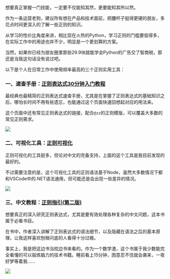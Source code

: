 想要真正掌握一门技能，一定要不仅能知其然，更要能知其所以然。

作为一条运营老狗，建议所有想在产品和技术面前，把腰杆子挺得更硬的朋友，多花点时间更深入的了解一些正则的知识。

从学习的性价比角度来讲，相比现在火热的Python，学习正则的门槛要低得多，在实际工作中的用途也并不少，明显是一个更划算的方案。

当然，如果你已经为朋友圈里那些29.9块就能学会Python的广告交了智商税，那还是当我这句话没有说过吧。

以下是个人在日常工作中使用频率最高的三个正则实用工具：

### 一、速查手册：[正则表达式30分钟入门教程](https://deerchao.cn/tutorials/regex/regex.htm)

最经典也最精简的正则表达式速查手册，尤其是在掌握了正则表达式的基础知识之后，哪怕长时间不用有些遗忘，也能通过这个页面快速回想起对应的用法来。

这个页面中还有常见正则表达式的链接，配合`@zz`的正则模版，可以覆盖大多数的常见正则需求。

![](http://assets.libukai.top/img/正则30分钟入门教程.jpg)

### 二、可视化工具：[正则可视化](http://wangwl.net/static/projects/visualRegex)

正则可视化的工具挺多，但论对中文的完备支持，上面的这个工具是我目前发现的最好的。

不过需要注意的是，这个可视化工具的正则语法基于Node，虽然大多数情况下都和VSCode中的.NET语法通用，但可能还是会出现一些差异的情况。

![](http://assets.libukai.top/img/正则可视化.jpg)

### 三、中文教程：[正则指引(第二版)](https://item.jd.com/12456376.html)

想要真正的深入研究正则表达式，尤其是要有效处理各种复杂的中文问题，这本书属于必看书目。

在书中，作者深入讲解了正则表达式的语法细节，以及隐藏在语法之后的基本原理，让我这样喜欢刨根问底的人看得十分过瘾。

事实上，我是把这边书当枕边书来看的。作为一个数学渣，这个书属于我少数能完全看懂的可以锻炼脑力的技术书籍。睡前看上15分钟，困意忍不住就会袭来，一夜好梦等着我……

![](http://assets.libukai.top/img/正则指引.png)


